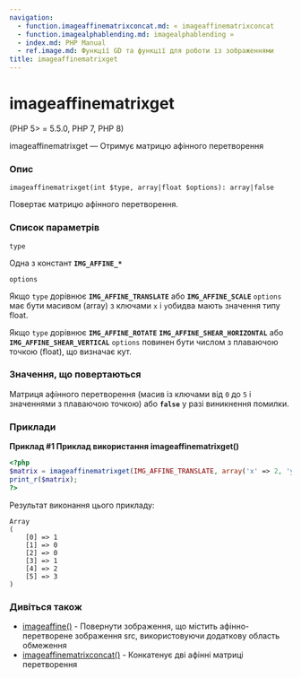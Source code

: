```yaml
---
navigation:
  - function.imageaffinematrixconcat.md: « imageaffinematrixconcat
  - function.imagealphablending.md: imagealphablending »
  - index.md: PHP Manual
  - ref.image.md: Функції GD та функції для роботи із зображеннями
title: imageaffinematrixget
---
```

# imageaffinematrixget

(PHP 5> = 5.5.0, PHP 7, PHP 8)

imageaffinematrixget — Отримує матрицю афінного перетворення

### Опис

```methodsynopsis
imageaffinematrixget(int $type, array|float $options): array|false
```

Повертає матрицю афінного перетворення.

### Список параметрів

`type`

Одна з констант **`IMG_AFFINE_*`**

`options`

Якщо `type` дорівнює **`IMG_AFFINE_TRANSLATE`** або **`IMG_AFFINE_SCALE`** `options` має бути масивом (array) з ключами `x` і `y`обидва мають значення типу float.

Якщо `type` дорівнює **`IMG_AFFINE_ROTATE`** **`IMG_AFFINE_SHEAR_HORIZONTAL`** або **`IMG_AFFINE_SHEAR_VERTICAL`** `options` повинен бути числом з плаваючою точкою (float), що визначає кут.

### Значення, що повертаються

Матриця афінного перетворення (масив із ключами від `0` до `5` і значеннями з плаваючою точкою) або **`false`** у разі виникнення помилки.

### Приклади

**Приклад #1 Приклад використання **imageaffinematrixget()****

```php
<?php
$matrix = imageaffinematrixget(IMG_AFFINE_TRANSLATE, array('x' => 2, 'y' => 3));
print_r($matrix);
?>
```

Результат виконання цього прикладу:

```
Array
(
    [0] => 1
    [1] => 0
    [2] => 0
    [3] => 1
    [4] => 2
    [5] => 3
)
```

### Дивіться також

-   [imageaffine()](function.imageaffine.md) - Повернути зображення, що містить афінно-перетворене зображення src, використовуючи додаткову область обмеження
-   [imageaffinematrixconcat()](function.imageaffinematrixconcat.md) - Конкатенує дві афінні матриці перетворення
